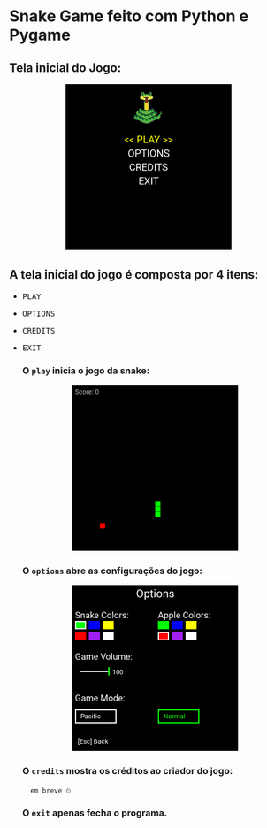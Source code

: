 # Snake Game feito com Python e Pygame

## Tela inicial do Jogo:

<div align="center">

<img alt="home page" src="img/home.png" width="300">

</div>


## A tela inicial do jogo é composta por 4 itens:
- <kbd>PLAY</kbd>
- <kbd>OPTIONS</kbd>
- <kbd>CREDITS</kbd>
- <kbd>EXIT</kbd>

    ### O `play` inicia o jogo da snake:
    <div align="center">

    <img alt="play page" src="img/play.png" width="300">

    </div>

    ### O `options` abre as configurações do jogo:

    <div align="center">
        <img alt="option page" src="img/options.png" width="300">
    </div>

    ### O `credits` mostra os créditos ao criador do jogo:

        em breve ⏲

    ### O `exit` apenas fecha o programa.
